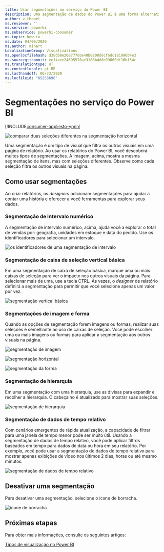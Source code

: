 ```yaml
---
title: Usar segmentações no serviço do Power BI
description: Uma segmentação de dados do Power BI é uma forma alternativa de filtragem que restringe a parte do conjunto de dados mostrada em outras visualizações em um relatório.
author: v-thepet
ms.reviewer: ''
ms.service: powerbi
ms.subservice: powerbi-consumer
ms.topic: how-to
ms.date: 04/06/2020
ms.author: mihart
LocalizationGroup: Visualizations
ms.openlocfilehash: d38d58e2087778be40b0200d0cf6dc181996b4e3
ms.sourcegitcommit: eef4eee24695570ae3186b4d8d99660df16bf54c
ms.translationtype: HT
ms.contentlocale: pt-BR
ms.lasthandoff: 06/23/2020
ms.locfileid: "85238696"
---
```

# <a name="slicers-in-the-power-bi-service"></a>Segmentações no serviço do Power BI

[!INCLUDE[consumer-appliesto-ynnn](../includes/consumer-appliesto-yynn.md)]

![comparar duas seleções diferentes na segmentação horizontal](media/end-user-slicer/power-bi-slider.png)

Uma segmentação é um tipo de visual que filtra os outros visuais em uma página de relatório. Ao usar os relatórios do Power BI, você descobrirá muitos tipos de segmentações. A imagem, acima, mostra a mesma segmentação de itens, mas com seleções diferentes. Observe como cada seleção filtra os outros visuais na página.  


## <a name="how-to-use-slicers"></a>Como usar segmentações
Ao criar relatórios, os *designers* adicionam segmentações para ajudar a contar uma história e oferecer a você ferramentas para explorar seus dados.

### <a name="numeric-range-slicer"></a>Segmentação de intervalo numérico
 A segmentação de intervalo numérico, acima, ajuda você a explorar o total de vendas por: geografia, unidades em estoque e data do pedido. Use os identificadores para selecionar um intervalo. 

![os identificadores de uma segmentação de intervalo](media/end-user-slicer/power-bi-handles.png)

### <a name="basic-vertical-checkbox-slicer"></a>Segmentação de caixa de seleção vertical básica

Em uma segmentação de caixa de seleção básica, marque uma ou mais caixas de seleção para ver o impacto nos outros visuais da página. Para selecionar mais de uma, use a tecla CTRL. Às vezes, o *designer* de relatório definirá a segmentação para permitir que você selecione apenas um valor por vez. 

![segmentação vertical básica](media/end-user-slicer/power-bi-basic.png)

### <a name="image-and-shape-slicers"></a>Segmentações de imagem e forma
Quando as opções de segmentação forem imagens ou formas, realizar suas seleções é semelhante ao uso de caixas de seleção. Você pode escolher uma ou mais imagens ou formas para aplicar a segmentação aos outros visuais na página. 

![segmentação de imagem](media/end-user-slicer/power-bi-image.png)    

![segmentação horizontal](media/end-user-slicer/power-bi-horizontal.png)    

![segmentação da forma](media/end-user-slicer/power-bi-boxes.png)

### <a name="hierarchy-slicer"></a>Segmentação de hierarquia

Em uma segmentação com uma hierarquia, use as divisas para expandir e recolher a hierarquia. O cabeçalho é atualizado para mostrar suas seleções.

![segmentação de hierarquia](media/end-user-slicer/power-bi-hierarchy.png)

### <a name="relative-time-slicer"></a>Segmentação de dados de tempo relativo
Com cenários emergentes de rápida atualização, a capacidade de filtrar para uma janela de tempo menor pode ser muito útil.
Usando a segmentação de dados de tempo relativo, você pode aplicar filtros baseados em tempo para dados de data ou hora em seu relatório. Por exemplo, você pode usar a segmentação de dados de tempo relativo para mostrar apenas exibições de vídeo nos últimos 2 dias, horas ou até mesmo minutos. 

![segmentação de dados de tempo relativo](media/end-user-slicer/power-bi-relative-time.png)

## <a name="deactivate-a-slicer"></a>Desativar uma segmentação
Para desativar uma segmentação, selecione o ícone de borracha.

![ícone de borracha](media/end-user-slicer/power-bi-eraser.png)

## <a name="next-steps"></a>Próximas etapas
Para obter mais informações, consulte os seguintes artigos:

[Tipos de visualização no Power BI](end-user-visualizations.md)

